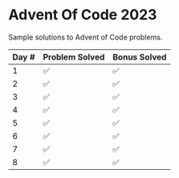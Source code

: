 # Advent Of Code 2023
Sample solutions to Advent of Code problems.

Day # | Problem Solved | Bonus Solved
---|---|---
1|✅|✅
2|✅|✅
3|✅|✅
4|✅|✅
5|✅|✅
6|✅|✅
7|✅|✅
8|✅|✅
